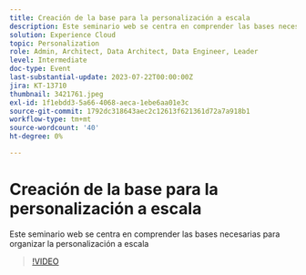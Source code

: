 ```yaml
---
title: Creación de la base para la personalización a escala
description: Este seminario web se centra en comprender las bases necesarias para organizar la personalización a escala
solution: Experience Cloud
topic: Personalization
role: Admin, Architect, Data Architect, Data Engineer, Leader
level: Intermediate
doc-type: Event
last-substantial-update: 2023-07-22T00:00:00Z
jira: KT-13710
thumbnail: 3421761.jpeg
exl-id: 1f1ebdd3-5a66-4068-aeca-1ebe6aa01e3c
source-git-commit: 1792dc318643aec2c12613f621361d72a7a918b1
workflow-type: tm+mt
source-wordcount: '40'
ht-degree: 0%

---
```


# Creación de la base para la personalización a escala

Este seminario web se centra en comprender las bases necesarias para organizar la personalización a escala

>[!VIDEO](https://video.tv.adobe.com/v/3421761/?learn=on)
